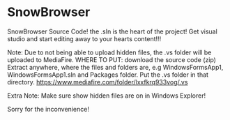 # SnowBrowser
SnowBrowser Source Code!
the .sIn is the heart of the project! 
Get visual studio and start editing away to your hearts content!!!

Note: Due to not being able to upload hidden files, the .vs folder will be uploaded to MediaFire.
WHERE TO PUT:
download the source code (zip)
Extract anywhere, where the files and folders are, e.g WindowsFormsApp1, WindowsFormsApp1.sln and Packages folder. Put the .vs folder in that directory.
https://www.mediafire.com/folder/lxxfkrq933vog/.vs

Extra Note: Make sure show hidden files are on in Windows Explorer!

Sorry for the inconvenience!
